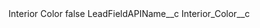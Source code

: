 <?xml version="1.0" encoding="UTF-8"?>
<CustomMetadata xmlns="http://soap.sforce.com/2006/04/metadata" xmlns:xsi="http://www.w3.org/2001/XMLSchema-instance" xmlns:xsd="http://www.w3.org/2001/XMLSchema">
    <label>Interior Color</label>
    <protected>false</protected>
    <values>
        <field>LeadFieldAPIName__c</field>
        <value xsi:type="xsd:string">Interior_Color__c</value>
    </values>
</CustomMetadata>
